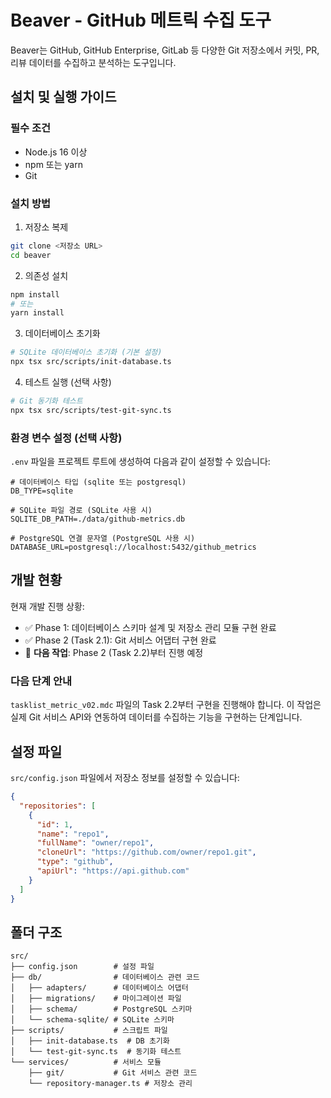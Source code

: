# Beaver - GitHub 메트릭 수집 도구

Beaver는 GitHub, GitHub Enterprise, GitLab 등 다양한 Git 저장소에서 커밋, PR, 리뷰 데이터를 수집하고 분석하는 도구입니다.

## 설치 및 실행 가이드

### 필수 조건

- Node.js 16 이상
- npm 또는 yarn
- Git

### 설치 방법

1. 저장소 복제

```bash
git clone <저장소 URL>
cd beaver
```

2. 의존성 설치

```bash
npm install
# 또는
yarn install
```

3. 데이터베이스 초기화

```bash
# SQLite 데이터베이스 초기화 (기본 설정)
npx tsx src/scripts/init-database.ts
```

4. 테스트 실행 (선택 사항)

```bash
# Git 동기화 테스트
npx tsx src/scripts/test-git-sync.ts
```

### 환경 변수 설정 (선택 사항)

`.env` 파일을 프로젝트 루트에 생성하여 다음과 같이 설정할 수 있습니다:

```
# 데이터베이스 타입 (sqlite 또는 postgresql)
DB_TYPE=sqlite

# SQLite 파일 경로 (SQLite 사용 시)
SQLITE_DB_PATH=./data/github-metrics.db

# PostgreSQL 연결 문자열 (PostgreSQL 사용 시)
DATABASE_URL=postgresql://localhost:5432/github_metrics
```

## 개발 현황

현재 개발 진행 상황:

- ✅ Phase 1: 데이터베이스 스키마 설계 및 저장소 관리 모듈 구현 완료
- ✅ Phase 2 (Task 2.1): Git 서비스 어댑터 구현 완료
- 🔄 **다음 작업**: Phase 2 (Task 2.2)부터 진행 예정

### 다음 단계 안내

`tasklist_metric_v02.mdc` 파일의 Task 2.2부터 구현을 진행해야 합니다. 이 작업은 실제 Git 서비스 API와 연동하여 데이터를 수집하는 기능을 구현하는 단계입니다.

## 설정 파일

`src/config.json` 파일에서 저장소 정보를 설정할 수 있습니다:

```json
{
  "repositories": [
    {
      "id": 1,
      "name": "repo1",
      "fullName": "owner/repo1",
      "cloneUrl": "https://github.com/owner/repo1.git",
      "type": "github",
      "apiUrl": "https://api.github.com"
    }
  ]
}
```

## 폴더 구조

```
src/
├── config.json        # 설정 파일
├── db/                # 데이터베이스 관련 코드
│   ├── adapters/      # 데이터베이스 어댑터
│   ├── migrations/    # 마이그레이션 파일
│   ├── schema/        # PostgreSQL 스키마
│   └── schema-sqlite/ # SQLite 스키마
├── scripts/           # 스크립트 파일
│   ├── init-database.ts  # DB 초기화
│   └── test-git-sync.ts  # 동기화 테스트
└── services/          # 서비스 모듈
    ├── git/           # Git 서비스 관련 코드
    └── repository-manager.ts # 저장소 관리
```
